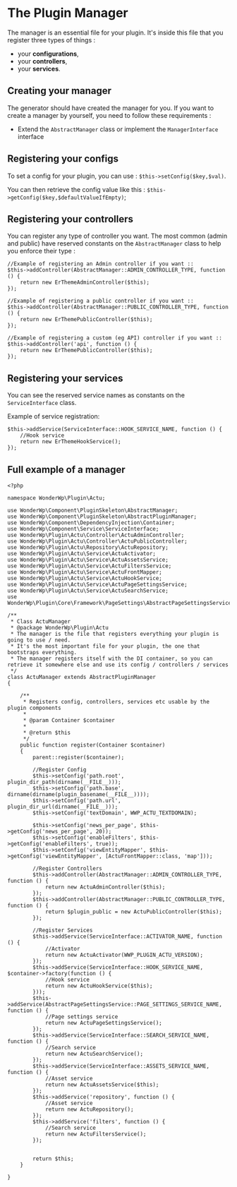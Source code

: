 # The Plugin Manager

The manager is an essential file for your plugin. It's inside this file that you register three types of things :

- your **configurations**,
- your **controllers**, 
- your **services**.

## Creating your manager

The generator should have created the manager for you. If you want to create a manager by yourself, you need to follow these requirements :

- Extend the `AbstractManager` class or implement the `ManagerInterface` interface

## Registering your configs

To set a config for your plugin, you can use : `$this->setConfig($key,$val)`.

You can then retrieve the config value like this : `$this->getConfig($key,$defaultValueIfEmpty)`;

## Registering your controllers

You can register any type of controller you want. The most common (admin and public) have reserved constants on the `AbstractManager` class to help you enforce their type :

```
//Example of registering an Admin controller if you want ::
$this->addController(AbstractManager::ADMIN_CONTROLLER_TYPE, function () {
    return new ErThemeAdminController($this);
});

//Example of registering a public controller if you want ::
$this->addController(AbstractManager::PUBLIC_CONTROLLER_TYPE, function () {
    return new ErThemePublicController($this);
});

//Example of registering a custom (eg API) controller if you want ::
$this->addController('api', function () {
    return new ErThemePublicController($this);
});
```

## Registering your services

You can see the reserved service names as constants on the `ServiceInterface` class.

Example of service registration:

```
$this->addService(ServiceInterface::HOOK_SERVICE_NAME, function () {
    //Hook service
    return new ErThemeHookService();
});
```
## Full example of a manager

```
<?php

namespace WonderWp\Plugin\Actu;

use WonderWp\Component\PluginSkeleton\AbstractManager;
use WonderWp\Component\PluginSkeleton\AbstractPluginManager;
use WonderWp\Component\DependencyInjection\Container;
use WonderWp\Component\Service\ServiceInterface;
use WonderWp\Plugin\Actu\Controller\ActuAdminController;
use WonderWp\Plugin\Actu\Controller\ActuPublicController;
use WonderWp\Plugin\Actu\Repository\ActuRepository;
use WonderWp\Plugin\Actu\Service\ActuActivator;
use WonderWp\Plugin\Actu\Service\ActuAssetsService;
use WonderWp\Plugin\Actu\Service\ActuFiltersService;
use WonderWp\Plugin\Actu\Service\ActuFrontMapper;
use WonderWp\Plugin\Actu\Service\ActuHookService;
use WonderWp\Plugin\Actu\Service\ActuPageSettingsService;
use WonderWp\Plugin\Actu\Service\ActuSearchService;
use WonderWp\Plugin\Core\Framework\PageSettings\AbstractPageSettingsService;

/**
 * Class ActuManager
 * @package WonderWp\Plugin\Actu
 * The manager is the file that registers everything your plugin is going to use / need.
 * It's the most important file for your plugin, the one that bootstraps everything.
 * The manager registers itself with the DI container, so you can retrieve it somewhere else and use its config / controllers / services
 */
class ActuManager extends AbstractPluginManager
{

    /**
     * Registers config, controllers, services etc usable by the plugin components
     *
     * @param Container $container
     *
     * @return $this
     */
    public function register(Container $container)
    {
        parent::register($container);

        //Register Config
        $this->setConfig('path.root', plugin_dir_path(dirname(__FILE__)));
        $this->setConfig('path.base', dirname(dirname(plugin_basename(__FILE__))));
        $this->setConfig('path.url', plugin_dir_url(dirname(__FILE__)));
        $this->setConfig('textDomain', WWP_ACTU_TEXTDOMAIN);

        $this->setConfig('news_per_page', $this->getConfig('news_per_page', 20));
        $this->setConfig('enableFilters', $this->getConfig('enableFilters', true));
        $this->setConfig('viewEntityMapper', $this->getConfig('viewEntityMapper', [ActuFrontMapper::class, 'map']));

        //Register Controllers
        $this->addController(AbstractManager::ADMIN_CONTROLLER_TYPE, function () {
            return new ActuAdminController($this);
        });
        $this->addController(AbstractManager::PUBLIC_CONTROLLER_TYPE, function () {
            return $plugin_public = new ActuPublicController($this);
        });

        //Register Services
        $this->addService(ServiceInterface::ACTIVATOR_NAME, function () {
            //Activator
            return new ActuActivator(WWP_PLUGIN_ACTU_VERSION);
        });
        $this->addService(ServiceInterface::HOOK_SERVICE_NAME, $container->factory(function () {
            //Hook service
            return new ActuHookService($this);
        }));
        $this->addService(AbstractPageSettingsService::PAGE_SETTINGS_SERVICE_NAME, function () {
            //Page settings service
            return new ActuPageSettingsService();
        });
        $this->addService(ServiceInterface::SEARCH_SERVICE_NAME, function () {
            //Search service
            return new ActuSearchService();
        });
        $this->addService(ServiceInterface::ASSETS_SERVICE_NAME, function () {
            //Asset service
            return new ActuAssetsService($this);
        });
        $this->addService('repository', function () {
            //Asset service
            return new ActuRepository();
        });
        $this->addService('filters', function () {
            //Search service
            return new ActuFiltersService();
        });


        return $this;
    }

}
```